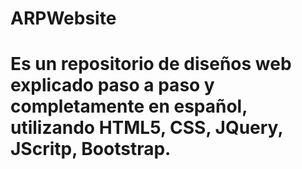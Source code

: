 # ARPWebsite
# Es un repositorio de diseños web explicado paso a paso y completamente en español, utilizando HTML5, CSS, JQuery, JScritp, Bootstrap.
